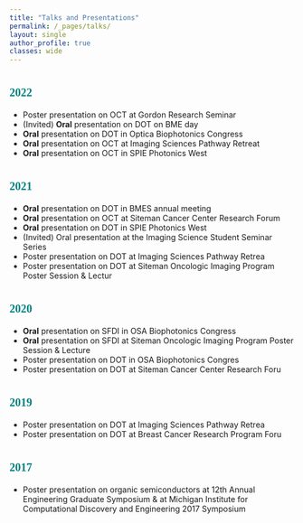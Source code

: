 ```yaml
---
title: "Talks and Presentations"
permalink: /_pages/talks/
layout: single
author_profile: true
classes: wide
---
```



# <span style="color:teal; font-family:Comic Sans MS;font-size: 20px;">2022</span>
- Poster presentation on OCT at Gordon Research Seminar 
- (Invited) __Oral__ presentation on DOT on BME day 
- __Oral__ presentation on DOT in Optica Biophotonics Congress 
- __Oral__ presentation on OCT at Imaging Sciences Pathway Retreat 
- __Oral__ presentation on OCT in SPIE Photonics West


# <span style="color:teal; font-family:Comic Sans MS;font-size: 20px;">2021</span>
- __Oral__ presentation on DOT in BMES annual meeting
- __Oral__ presentation on OCT at Siteman Cancer Center Research Forum
- __Oral__ presentation on DOT in SPIE Photonics West
- (Invited) Oral presentation at the Imaging Science Student Seminar Series
- Poster presentation on DOT at Imaging Sciences Pathway Retrea
- Poster presentation on DOT at Siteman Oncologic Imaging Program Poster Session & Lectur


# <span style="color:teal; font-family:Comic Sans MS;font-size: 20px;">2020</span>
- __Oral__ presentation on SFDI in OSA Biophotonics Congress
- __Oral__ presentation on SFDI at Siteman Oncologic Imaging Program Poster Session & Lecture
- Poster presentation on DOT in OSA Biophotonics Congres
- Poster presentation on DOT at Siteman Cancer Center Research Foru


# <span style="color:teal; font-family:Comic Sans MS;font-size: 20px;">2019</span>
- Poster presentation on DOT at Imaging Sciences Pathway Retrea
- Poster presentation on DOT at Breast Cancer Research Program Foru


# <span style="color:teal; font-family:Comic Sans MS;font-size: 20px;">2017</span>
- Poster presentation on organic semiconductors at 12th Annual Engineering Graduate Symposium & at Michigan Institute for Computational Discovery and Engineering 2017 Symposium
